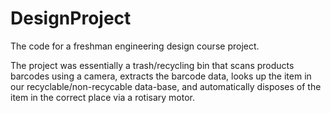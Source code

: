 # DesignProject

The code for a freshman engineering design course project.

The project was essentially a trash/recycling bin that scans products barcodes using a camera, extracts the barcode data, looks up the item in our recyclable/non-recycable data-base, and automatically disposes of the item in the correct place via a rotisary motor. 
